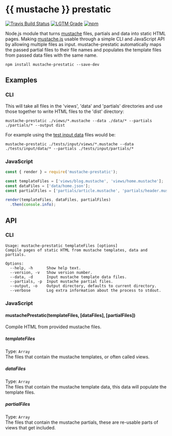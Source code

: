 # {{ mustache }} prestatic
[![Travis Build Status][travis-badge]][travis]
[![LGTM Grade][lgtm-badge]][lgtm]
[![npm][npm-badge]][npm]

Node.js module that turns [mustache] files, partials and data into static HTML pages. Making [mustache.js] usable through a simple CLI and JavaScript API by allowing multiple files as input. mustache-prestatic automatically maps the passed partial files to their file names and populates the template files from passed data files with the same name.

`npm install mustache-prestatic --save-dev`

## Examples

### CLI
This will take all files in the 'views', 'data' and 'partials' directories and use those together to write HTML files to the 'dist' directory:
```shell
mustache-prestatic ./views/*.mustache --data ./data/* --partials ./partials/* --output dist
```

For example using the [test input data](/tests/input) files would be:
```shell
mustache-prestatic ./tests/input/views/*.mustache --data ./tests/input/data/* --partials ./tests/input/partials/*
```

### JavaScript
```js
const { render } = require('mustache-prestatic');

const templateFiles = ['views/blog.mustache', 'views/home.mustache'];
const dataFiles = ['data/home.json'];
const partialFiles = ['partials/article.mustache', 'partials/header.mustache'];

render(templateFiles, dataFiles, partialFiles)
  .then(console.info);
```

## API

### CLI
```
Usage: mustache-prestatic templateFiles [options]
Compile pages of static HTML from mustache templates, data and partials.

Options:
  --help, -h      Show help text.
  --version, -v   Show version number.
  --data, -d      Input mustache template data files.
  --partials, -p  Input mustache partial files.
  --output, -o    Output directory, defaults to current directory.
  --verbose       Log extra information about the process to stdout.
```

### JavaScript
#### mustachePrestatic(templateFiles, [dataFiles], [partialFiles])
Compile HTML from provided mustache files.

##### templateFiles
Type: `Array`  
The files that contain the mustache templates, or often called views.

##### dataFiles
Type: `Array`  
The files that contain the mustache template data, this data will populate the template files.

##### partialFiles
Type: `Array`  
The files that contain the mustache partials, these are re-usable parts of views that get included.

[mustache]: https://mustache.github.io/
[mustache.js]: https://github.com/janl/mustache.js

[travis]: https://travis-ci.com/Siilwyn/mustache-prestatic
[travis-badge]: https://api.travis-ci.com/Siilwyn/mustache-prestatic.svg
[lgtm]: https://lgtm.com/projects/g/Siilwyn/mustache-prestatic/
[lgtm-badge]: https://tiny-shields.voorhoede.workers.dev/service/lgtm/grade/javascript/g/Siilwyn/mustache-prestatic
[npm]: https://www.npmjs.com/package/mustache-prestatic
[npm-badge]: https://tiny-shields.voorhoede.workers.dev/service/npm/mustache-prestatic
